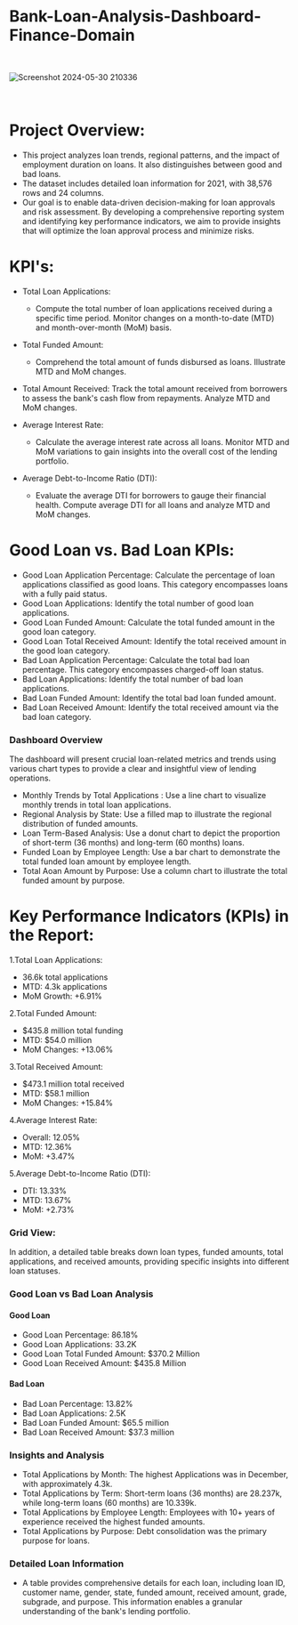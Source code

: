 # Bank-Loan-Analysis-Dashboard-Finance-Domain
<br>

![Screenshot 2024-05-30 210336](https://github.com/Manish7272/Bank-Loan-Analysis-Dashboard--Finance-Domain/assets/71213166/60a104a9-bce7-49fa-a226-377c4409ac18)

<br>

# Project Overview:
- This project analyzes loan trends, regional patterns, and the impact of employment duration on loans. It also distinguishes between good and bad loans. 
- The dataset includes detailed loan information for 2021, with 38,576 rows and 24 columns.
- Our goal is to enable data-driven decision-making for loan approvals and risk assessment. By developing a comprehensive reporting system and identifying key performance indicators, we aim to provide insights that will optimize the loan approval process and minimize risks.


# KPI's:
- Total Loan Applications:
  - Compute the total number of loan applications received during a specific time period. Monitor changes on a month-to-date (MTD) and month-over-month (MoM) basis.

- Total Funded Amount:
  - Comprehend the total amount of funds disbursed as loans. Illustrate MTD and MoM changes.

- Total Amount Received: Track the total amount received from borrowers to assess the bank's cash flow from repayments. Analyze MTD and MoM changes.

- Average Interest Rate:
  - Calculate the average interest rate across all loans. Monitor MTD and MoM variations to gain insights into the overall cost of the lending portfolio.

- Average Debt-to-Income Ratio (DTI):
  - Evaluate the average DTI for borrowers to gauge their financial health. Compute average DTI for all loans and analyze MTD and MoM changes.

  
# Good Loan vs. Bad Loan KPIs:
- Good Loan Application Percentage: Calculate the percentage of loan applications classified as good loans. This category encompasses loans with a fully paid status.
- Good Loan Applications: Identify the total number of good loan applications.
- Good Loan Funded Amount: Calculate the total funded amount in the good loan category.
- Good Loan Total Received Amount: Identify the total received amount in the good loan category.
- Bad Loan Application Percentage: Calculate the total bad loan percentage. This category encompasses charged-off loan status.
- Bad Loan Applications: Identify the total number of bad loan applications.
- Bad Loan Funded Amount: Identify the total bad loan funded amount.
- Bad Loan Received Amount: Identify the total received amount via the bad loan category.


### Dashboard Overview 
The dashboard will present crucial loan-related metrics and trends using various chart types to provide a clear and insightful view of lending operations.

- Monthly Trends by Total Applications : Use a line chart to visualize monthly trends in total loan applications.
- Regional Analysis by State: Use a filled map to illustrate the regional distribution of funded amounts.
- Loan Term-Based Analysis: Use a donut chart to depict the proportion of short-term (36 months) and long-term (60 months) loans.
- Funded Loan by Employee Length: Use a bar chart to demonstrate the total funded loan amount by employee length.
- Total Aoan Amount by Purpose: Use a column chart to illustrate the total funded amount by purpose.


# Key Performance Indicators (KPIs) in the Report:
1.Total Loan Applications:
  - 36.6k total applications
  - MTD: 4.3k applications
  - MoM Growth: +6.91%
  
2.Total Funded Amount:
  - $435.8 million total funding
  - MTD: $54.0 million
  - MoM Changes: +13.06%
  
3.Total Received Amount:
  - $473.1 million total received
  - MTD: $58.1 million
  - MoM Changes: +15.84%

4.Average Interest Rate:
  - Overall: 12.05%
  - MTD: 12.36%
  - MoM: +3.47%

5.Average Debt-to-Income Ratio (DTI):
  - DTI: 13.33%
  - MTD: 13.67%
  - MoM: +2.73%

### Grid View:
In addition, a detailed table breaks down loan types, funded amounts, total applications, and received amounts, providing specific insights into different loan statuses.

### Good Loan vs Bad Loan Analysis
#### Good Loan
  - Good Loan Percentage: 86.18%
  - Good Loan Applications: 33.2K
  - Good Loan Total Funded Amount: $370.2 Million
  - Good Loan Received Amount: $435.8 Million

#### Bad Loan
  - Bad Loan Percentage: 13.82%
  - Bad Loan Applications: 2.5K
  - Bad Loan Funded Amount: $65.5 million
  - Bad Loan Received Amount: $37.3 million

### Insights and Analysis
- Total Applications by Month: The highest Applications was in December, with approximately 4.3k.
- Total Applications by Term: Short-term loans (36 months) are 28.237k, while long-term loans (60 months) are 10.339k.
- Total Applications by Employee Length: Employees with 10+ years of experience received the highest funded amounts.
- Total Applications by Purpose: Debt consolidation was the primary purpose for loans.

### Detailed Loan Information
- A table provides comprehensive details for each loan, including loan ID, customer name, gender, state, funded amount, received amount, grade, subgrade, and purpose. This information enables a granular understanding of the bank's lending portfolio.

